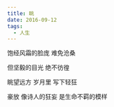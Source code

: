 ```yaml
---
title: 眺
date: 2016-09-12
tags:
  - 人生
---
```


饱经风霜的脸庞
难免沧桑

但坚毅的目光
绝不彷徨
<!--more-->
眺望远方
岁月里
写下轻狂

豪放
像诗人的狂妄
是生命不羁的模样